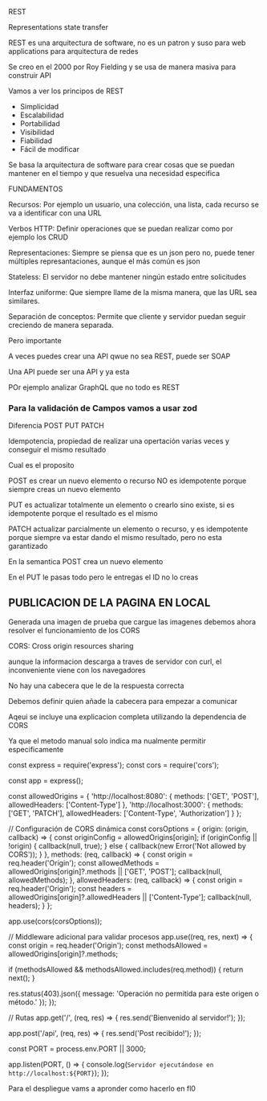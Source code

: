 REST

Representations state transfer

REST es una arquitectura de software, no es un patron y suso para web applications para arquitectura de redes

Se creo en el 2000 por Roy Fielding y se usa de manera masiva para construir API

Vamos a ver los principos de REST

- Simplicidad
- Escalabilidad
- Portabilidad
- Visibilidad
- Fiabilidad
- Fácil de modificar

Se basa la arquitectura de software para crear cosas que se puedan mantener en el tiempo y que resuelva una necesidad especifica

FUNDAMENTOS

Recursos:
Por ejemplo un usuario, una colección, una lista, cada recurso se va a identificar con una URL

Verbos HTTP:
Definir operaciones que se puedan realizar como por ejemplo los CRUD

Representaciones:
Siempre se piensa que es un json pero no, puede tener múltiples represantaciones, aunque el más común es json

Stateless:
El servidor no debe mantener ningún estado entre solicitudes

Interfaz uniforme:
Que siempre llame de la misma manera, que las URL sea similares.

Separación de conceptos:
Permite que cliente y servidor puedan seguir creciendo de manera separada.


Pero importante

A veces puedes crear una API qwue no sea REST, puede ser SOAP

Una API puede ser una API y ya esta

POr ejemplo analizar GraphQL que no todo es REST


### Para la validación de Campos vamos a usar zod

Diferencia POST PUT PATCH

Idempotencia, propiedad de realizar una opertación varias veces y conseguir el mismo resultado

Cual es el proposito

POST es crear un nuevo elemento o recurso NO es idempotente porque siempre creas un nuevo elemento

PUT es actualizar totalmente un elemento o crearlo sino existe, si es idempotente porque el resultado es el mismo

PATCH actualizar parcialmente un elemento o recurso, y es idempotente porque siempre va estar dando el mismo resultado, pero no esta garantizado

En la semantica POST crea un nuevo elemento

En el PUT le pasas todo pero le entregas el ID no lo creas

## PUBLICACION DE LA PAGINA EN LOCAL

Generada una imagen de prueba que cargue las imagenes debemos ahora resolver el funcionamiento de los CORS

CORS: Cross origin resources sharing

aunque la informacion descarga a traves de servidor con curl, el inconveniente viene con los navegadores

No hay una cabecera que le de la respuesta correcta

Debemos definir quien añade la cabecera para empezar a comunicar

Aqeui se incluye una explicacion completa utilizando la dependencia de CORS

Ya que el metodo manual solo indica ma nualmente permitir especificamente

const express = require('express');
const cors = require('cors');

const app = express();

const allowedOrigins = {
  'http://localhost:8080': { methods: ['GET', 'POST'], allowedHeaders: ['Content-Type'] },
  'http://localhost:3000': { methods: ['GET', 'PATCH'], allowedHeaders: ['Content-Type', 'Authorization'] }
};

// Configuración de CORS dinámica
const corsOptions = {
  origin: (origin, callback) => {
    const originConfig = allowedOrigins[origin];
    if (originConfig || !origin) {
      callback(null, true);
    } else {
      callback(new Error('Not allowed by CORS'));
    }
  },
  methods: (req, callback) => {
    const origin = req.header('Origin');
    const allowedMethods = allowedOrigins[origin]?.methods || ['GET', 'POST'];
    callback(null, allowedMethods);
  },
  allowedHeaders: (req, callback) => {
    const origin = req.header('Origin');
    const headers = allowedOrigins[origin]?.allowedHeaders || ['Content-Type'];
    callback(null, headers);
  }
};

app.use(cors(corsOptions));

// Middleware adicional para validar procesos
app.use((req, res, next) => {
  const origin = req.header('Origin');
  const methodsAllowed = allowedOrigins[origin]?.methods;

  if (methodsAllowed && methodsAllowed.includes(req.method)) {
    return next();
  }

  res.status(403).json({ message: 'Operación no permitida para este origen o método.' });
});

// Rutas
app.get('/', (req, res) => {
  res.send('Bienvenido al servidor!');
});

app.post('/api', (req, res) => {
  res.send('Post recibido!');
});

const PORT = process.env.PORT || 3000;

app.listen(PORT, () => {
  console.log(`Servidor ejecutándose en http://localhost:${PORT}`);
});


Para el despliegue vams a apronder como hacerlo en fl0






